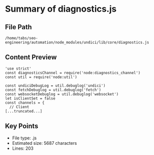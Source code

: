 # Summary of diagnostics.js
  
## File Path
`/home/tabs/seo-engineering/automation/node_modules/undici/lib/core/diagnostics.js`

## Content Preview
```
'use strict'
const diagnosticsChannel = require('node:diagnostics_channel')
const util = require('node:util')

const undiciDebugLog = util.debuglog('undici')
const fetchDebuglog = util.debuglog('fetch')
const websocketDebuglog = util.debuglog('websocket')
let isClientSet = false
const channels = {
  // Client
[...truncated...]
```

## Key Points
- File type: .js
- Estimated size: 5687 characters
- Lines: 203
